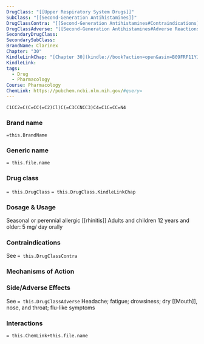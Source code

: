 ```yaml
---
DrugClass: "[[Upper Respiratory System Drugs]]"
SubClass: "[[Second-Generation Antihistamines]]"
DrugClassContra: "[[Second-Generation Antihistamines#Contraindications]]"
DrugClassAdverse: "[[Second-Generation Antihistamines#Adverse Reactions]]"
SecondaryDrugClass: 
SecondarySubClass: 
BrandName: Clarinex
Chapter: "30"
KindleLinkChap: "[Chapter 30](kindle://book?action=open&asin=B09FRF11YJ&location=15967)"
KindleLink: 
tags:
  - Drug
  - Pharmacology
Course: Pharmacology
ChemLink: https://pubchem.ncbi.nlm.nih.gov/#query=
---
```

```smiles
C1CC2=C(C=CC(=C2)Cl)C(=C3CCNCC3)C4=C1C=CC=N4
```

### Brand name
`=this.BrandName`

### Generic name
`= this.file.name`

### Drug class 
`= this.DrugClass`
	`= this.DrugClass.KindleLinkChap`

### Dosage & Usage
Seasonal or perennial allergic [[rhinitis]]
Adults and children 12 years and older: 5 mg/ day orally

### Contraindications
See `= this.DrugClassContra`

### Mechanisms of Action

### Side/Adverse Effects
See `= this.DrugClassAdverse`
Headache; fatigue; drowsiness; dry [[Mouth]], nose, and throat; flu-like symptoms

### Interactions

`= this.ChemLink+this.file.name`

 